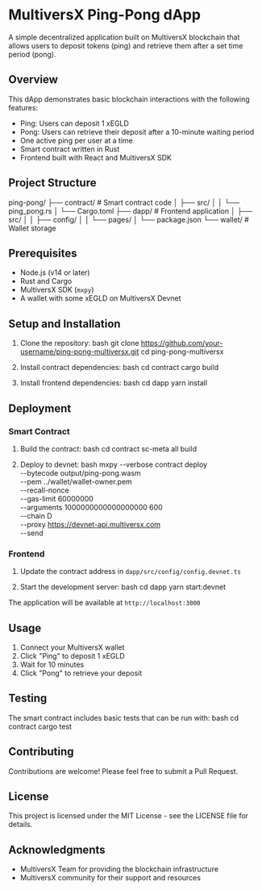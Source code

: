 # MultiversX Ping-Pong dApp

A simple decentralized application built on MultiversX blockchain that allows users to deposit tokens (ping) and retrieve them after a set time period (pong).

## Overview

This dApp demonstrates basic blockchain interactions with the following features:
- Ping: Users can deposit 1 xEGLD
- Pong: Users can retrieve their deposit after a 10-minute waiting period
- One active ping per user at a time
- Smart contract written in Rust
- Frontend built with React and MultiversX SDK

## Project Structure
ping-pong/
├── contract/ # Smart contract code
│ ├── src/
│ │ └── ping_pong.rs
│ └── Cargo.toml
├── dapp/ # Frontend application
│ ├── src/
│ │ ├── config/
│ │ └── pages/
│ └── package.json
└── wallet/ # Wallet storage


## Prerequisites

- Node.js (v14 or later)
- Rust and Cargo
- MultiversX SDK (`mxpy`)
- A wallet with some xEGLD on MultiversX Devnet

## Setup and Installation

1. Clone the repository:
bash
git clone https://github.com/your-username/ping-pong-multiversx.git
cd ping-pong-multiversx

2. Install contract dependencies:
bash
cd contract
cargo build

3. Install frontend dependencies:
bash
cd dapp
yarn install


## Deployment

### Smart Contract

1. Build the contract:
bash
cd contract
sc-meta all build

2. Deploy to devnet:
bash
mxpy --verbose contract deploy \
--bytecode output/ping-pong.wasm \
--pem ../wallet/wallet-owner.pem \
--recall-nonce \
--gas-limit 60000000 \
--arguments 1000000000000000000 600 \
--chain D \
--proxy https://devnet-api.multiversx.com \
--send

### Frontend

1. Update the contract address in `dapp/src/config/config.devnet.ts`

2. Start the development server:
bash
cd dapp
yarn start:devnet

The application will be available at `http://localhost:3000`

## Usage

1. Connect your MultiversX wallet
2. Click "Ping" to deposit 1 xEGLD
3. Wait for 10 minutes
4. Click "Pong" to retrieve your deposit

## Testing

The smart contract includes basic tests that can be run with:
bash
cd contract
cargo test

## Contributing

Contributions are welcome! Please feel free to submit a Pull Request.

## License

This project is licensed under the MIT License - see the LICENSE file for details.

## Acknowledgments

- MultiversX Team for providing the blockchain infrastructure
- MultiversX community for their support and resources
